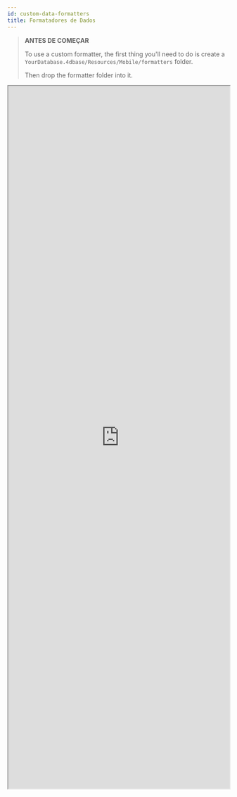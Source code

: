 ```yaml
---
id: custom-data-formatters
title: Formatadores de Dados
---
```


> **ANTES DE COMEÇAR**
> 
> To use a custom formatter, the first thing you'll need to do is create a `YourDatabase.4dbase/Resources/Mobile/formatters` folder.
> 
> Then drop the formatter folder into it.

<div markdown="1">

<iframe src="https://4d-for-ios.github.io/gallery/#/type/formatter/picker/0" scrolling="no" height="1600" width="100%" x-bt="1"></iframe>
</div>